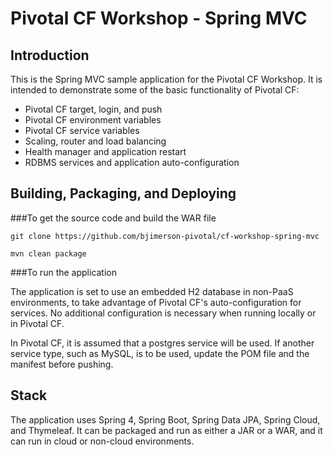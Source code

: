 Pivotal CF Workshop - Spring MVC
================================

Introduction
------------

This is the Spring MVC sample application for the Pivotal CF Workshop.
It is intended to demonstrate some of the basic functionality of Pivotal
CF:

 * Pivotal CF target, login, and push
 * Pivotal CF environment variables
 * Pivotal CF service variables
 * Scaling, router and load balancing
 * Health manager and application restart
 * RDBMS services and application auto-configuration

Building, Packaging, and Deploying
--------------------------------

###To get the source code and build the WAR file


    git clone https://github.com/bjimerson-pivotal/cf-workshop-spring-mvc

    mvn clean package

###To run the application

The application is set to use an embedded H2 database in non-PaaS environments,
to take advantage of Pivotal CF's auto-configuration for services.  No
additional configuration is necessary when running locally or in Pivotal CF.

In Pivotal CF, it is assumed that a postgres service will be used.  If another
service type, such as MySQL, is to be used, update the POM file and the manifest
before pushing.

Stack
-------
The application uses Spring 4, Spring Boot, Spring Data JPA, Spring Cloud, and Thymeleaf.  It can be packaged and run as either a JAR or a WAR, and it can run in cloud or non-cloud environments.
